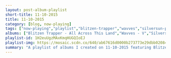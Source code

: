 ```yaml
---
layout: post-album-playlist
short-title: 11-10-2015
title: 11-10-2015
category: [blog, now-playing]
tags: ["now-playing","playlist","blitzen-trapper","wavves","silversun-pickups","the-dead-weather","various-artists","various-artists","various-artists","nick-cave-&-the-bad-seeds","jimi-hendrix"]
albums: ["Blitzen Trapper - All Across This Land","Wavves - V","Silversun Pickups - Better Nature","The Dead Weather - Dodge and Burn","Various Artists - 2.0","Various Artists - How Do You Feel Now?","Various Artists - The Boombox Diaries, Vol. 1 - EP","Nick Cave & The Bad Seeds - Let Love In","Jimi Hendrix - Electric Ladyland"]
playlist-id: 1H2euUgzMAxKmqHUGQIoEJ
playlist-img: https://mosaic.scdn.co/640/ab67616d0000b273773e29dbb02084652275ba54ab67616d0000b273851e0c7d5814f192b8d38387ab67616d0000b273a6e45bc1e93c4f8c1084e2c4ab67616d0000b273ba42a6f7d6ca2dc4eb956afa
summary: "A playlist of albums I created on 11-10-2015 featuring Blitzen Trapper, Wavves, Silversun Pickups, The Dead Weather, Various Artists, Various Artists, Various Artists, Nick Cave & The Bad Seeds, and Jimi Hendrix"
---
```

